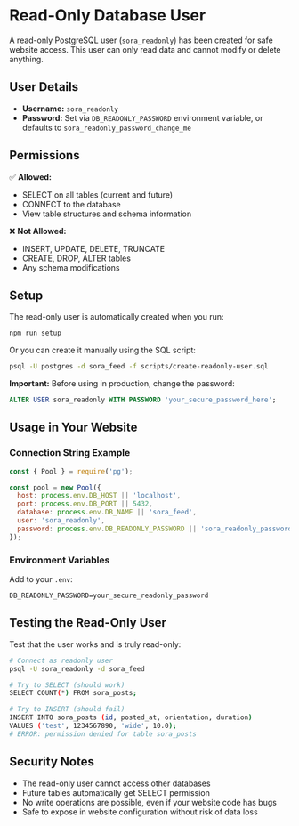 # Read-Only Database User

A read-only PostgreSQL user (`sora_readonly`) has been created for safe website access. This user can only read data and cannot modify or delete anything.

## User Details

- **Username:** `sora_readonly`
- **Password:** Set via `DB_READONLY_PASSWORD` environment variable, or defaults to `sora_readonly_password_change_me`

## Permissions

✅ **Allowed:**
- SELECT on all tables (current and future)
- CONNECT to the database
- View table structures and schema information

❌ **Not Allowed:**
- INSERT, UPDATE, DELETE, TRUNCATE
- CREATE, DROP, ALTER tables
- Any schema modifications

## Setup

The read-only user is automatically created when you run:

```bash
npm run setup
```

Or you can create it manually using the SQL script:

```bash
psql -U postgres -d sora_feed -f scripts/create-readonly-user.sql
```

**Important:** Before using in production, change the password:

```sql
ALTER USER sora_readonly WITH PASSWORD 'your_secure_password_here';
```

## Usage in Your Website

### Connection String Example

```javascript
const { Pool } = require('pg');

const pool = new Pool({
  host: process.env.DB_HOST || 'localhost',
  port: process.env.DB_PORT || 5432,
  database: process.env.DB_NAME || 'sora_feed',
  user: 'sora_readonly',
  password: process.env.DB_READONLY_PASSWORD || 'sora_readonly_password_change_me'
});
```

### Environment Variables

Add to your `.env`:

```env
DB_READONLY_PASSWORD=your_secure_readonly_password
```

## Testing the Read-Only User

Test that the user works and is truly read-only:

```bash
# Connect as readonly user
psql -U sora_readonly -d sora_feed

# Try to SELECT (should work)
SELECT COUNT(*) FROM sora_posts;

# Try to INSERT (should fail)
INSERT INTO sora_posts (id, posted_at, orientation, duration) 
VALUES ('test', 1234567890, 'wide', 10.0);
# ERROR: permission denied for table sora_posts
```

## Security Notes

- The read-only user cannot access other databases
- Future tables automatically get SELECT permission
- No write operations are possible, even if your website code has bugs
- Safe to expose in website configuration without risk of data loss

